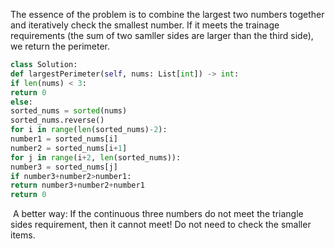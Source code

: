 The essence of the problem is to combine the largest two numbers together and iteratively check the smallest number. If it meets the trainage requirements (the sum of two samller sides are larger than the third side), we return the perimeter.
​
```python
class Solution:
def largestPerimeter(self, nums: List[int]) -> int:
if len(nums) < 3:
return 0
else:
sorted_nums = sorted(nums)
sorted_nums.reverse()
for i in range(len(sorted_nums)-2):
number1 = sorted_nums[i]
number2 = sorted_nums[i+1]
for j in range(i+2, len(sorted_nums)):
number3 = sorted_nums[j]
if number3+number2>number1:
return number3+number2+number1
return 0
```
​
A better way:
If the continuous three numbers do not meet the triangle sides requirement, then it cannot meet! Do not need to check the smaller items.